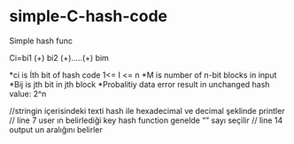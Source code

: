 # simple-C-hash-code

Simple hash func 


Ci=bi1 (+) bi2 (+)…..(+) bim

*ci is İth bit of hash code 1<= I <= n
*M is number of n-bit blocks in input
*Bij  is jth bit in jth block
*Probalitiy data error result in unchanged hash value: 2^n



//stringin içerisindeki texti hash ile hexadecimal ve decimal şeklinde printler 
// line 7 user ın belirlediği key hash function genelde “” sayı seçilir
// line 14 output un aralığını belirler
